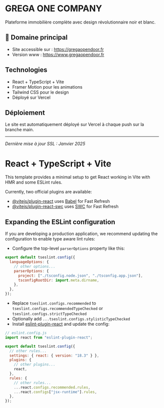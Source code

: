 # GREGA ONE COMPANY

Plateforme immobilière complète avec design révolutionnaire noir et blanc.

## 🚀 Domaine principal

- Site accessible sur : https://gregaopendoor.fr
- Version www : https://www.gregaopendoor.fr

## Technologies

- React + TypeScript + Vite
- Framer Motion pour les animations
- Tailwind CSS pour le design
- Déployé sur Vercel

## Déploiement

Le site est automatiquement déployé sur Vercel à chaque push sur la branche main.

---

_Dernière mise à jour SSL : Janvier 2025_

# React + TypeScript + Vite

This template provides a minimal setup to get React working in Vite with HMR and some ESLint rules.

Currently, two official plugins are available:

- [@vitejs/plugin-react](https://github.com/vitejs/vite-plugin-react/blob/main/packages/plugin-react/README.md) uses [Babel](https://babeljs.io/) for Fast Refresh
- [@vitejs/plugin-react-swc](https://github.com/vitejs/vite-plugin-react-swc) uses [SWC](https://swc.rs/) for Fast Refresh

## Expanding the ESLint configuration

If you are developing a production application, we recommend updating the configuration to enable type aware lint rules:

- Configure the top-level `parserOptions` property like this:

```js
export default tseslint.config({
  languageOptions: {
    // other options...
    parserOptions: {
      project: ["./tsconfig.node.json", "./tsconfig.app.json"],
      tsconfigRootDir: import.meta.dirname,
    },
  },
});
```

- Replace `tseslint.configs.recommended` to `tseslint.configs.recommendedTypeChecked` or `tseslint.configs.strictTypeChecked`
- Optionally add `...tseslint.configs.stylisticTypeChecked`
- Install [eslint-plugin-react](https://github.com/jsx-eslint/eslint-plugin-react) and update the config:

```js
// eslint.config.js
import react from "eslint-plugin-react";

export default tseslint.config({
  // other rules...
  settings: { react: { version: "18.3" } },
  plugins: {
    // other plugins...
    react,
  },
  rules: {
    // other rules...
    ...react.configs.recommended.rules,
    ...react.configs["jsx-runtime"].rules,
  },
});
```
